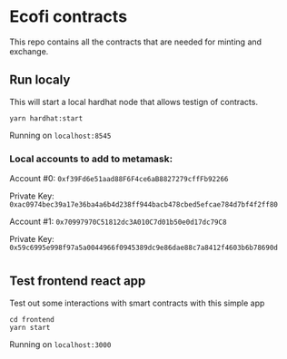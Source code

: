# Ecofi contracts

This repo contains all the contracts that are needed for minting and exchange.

## Run localy
This will start a local hardhat node that allows testign of contracts.

`yarn hardhat:start`

Running on `localhost:8545`

### Local accounts to add to metamask:

Account #0: `0xf39Fd6e51aad88F6F4ce6aB8827279cffFb92266`

Private Key: `0xac0974bec39a17e36ba4a6b4d238ff944bacb478cbed5efcae784d7bf4f2ff80`

Account #1: `0x70997970C51812dc3A010C7d01b50e0d17dc79C8`

Private Key: `0x59c6995e998f97a5a0044966f0945389dc9e86dae88c7a8412f4603b6b78690d`

#
## Test frontend react app
Test out some interactions with smart contracts with this simple app
```
cd frontend
yarn start
```

Running on `localhost:3000`

